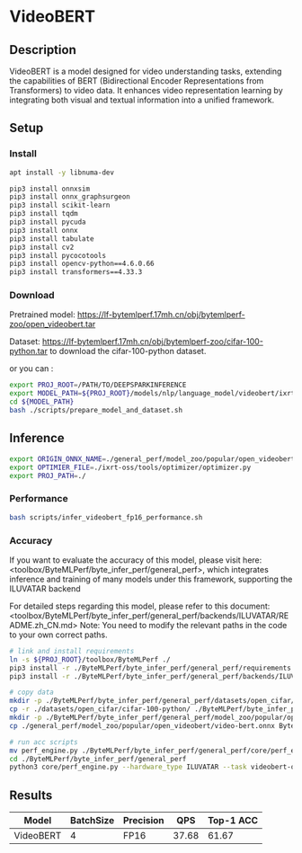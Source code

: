 # VideoBERT

## Description

VideoBERT is a model designed for video understanding tasks, extending the capabilities of BERT (Bidirectional Encoder Representations from Transformers) to video data. It enhances video representation learning by integrating both visual and textual information into a unified framework.

## Setup

### Install

```bash
apt install -y libnuma-dev

pip3 install onnxsim
pip3 install onnx_graphsurgeon
pip3 install scikit-learn
pip3 install tqdm
pip3 install pycuda
pip3 install onnx
pip3 install tabulate
pip3 install cv2
pip3 install pycocotools
pip3 install opencv-python==4.6.0.66
pip3 install transformers==4.33.3
```

### Download

Pretrained model: <https://lf-bytemlperf.17mh.cn/obj/bytemlperf-zoo/open_videobert.tar>

Dataset: <https://lf-bytemlperf.17mh.cn/obj/bytemlperf-zoo/cifar-100-python.tar> to download the cifar-100-python dataset.

or you can :

```bash
export PROJ_ROOT=/PATH/TO/DEEPSPARKINFERENCE
export MODEL_PATH=${PROJ_ROOT}/models/nlp/language_model/videobert/ixrt
cd ${MODEL_PATH}
bash ./scripts/prepare_model_and_dataset.sh
```

## Inference

```bash
export ORIGIN_ONNX_NAME=./general_perf/model_zoo/popular/open_videobert/video-bert
export OPTIMIER_FILE=./ixrt-oss/tools/optimizer/optimizer.py
export PROJ_PATH=./
```

### Performance

```bash
bash scripts/infer_videobert_fp16_performance.sh
```

### Accuracy

If you want to evaluate the accuracy of this model, please visit here: <toolbox/ByteMLPerf/byte_infer_perf/general_perf>, which integrates inference and training of many models under this framework, supporting the ILUVATAR backend

For detailed steps regarding this model, please refer to this document: <toolbox/ByteMLPerf/byte_infer_perf/general_perf/backends/ILUVATAR/README.zh_CN.md> Note: You need to modify the relevant paths in the code to your own correct paths.

```bash
# link and install requirements
ln -s ${PROJ_ROOT}/toolbox/ByteMLPerf ./
pip3 install -r ./ByteMLPerf/byte_infer_perf/general_perf/requirements.txt
pip3 install -r ./ByteMLPerf/byte_infer_perf/general_perf/backends/ILUVATAR/requirements.txt

# copy data
mkdir -p ./ByteMLPerf/byte_infer_perf/general_perf/datasets/open_cifar/
cp -r ./datasets/open_cifar/cifar-100-python/ ./ByteMLPerf/byte_infer_perf/general_perf/datasets/open_cifar/
mkdir -p ./ByteMLPerf/byte_infer_perf/general_perf/model_zoo/popular/open_videobert/
cp ./general_perf/model_zoo/popular/open_videobert/video-bert.onnx ByteMLPerf/byte_infer_perf/general_perf/model_zoo/popular/open_videobert/

# run acc scripts
mv perf_engine.py ./ByteMLPerf/byte_infer_perf/general_perf/core/perf_engine.py
cd ./ByteMLPerf/byte_infer_perf/general_perf
python3 core/perf_engine.py --hardware_type ILUVATAR --task videobert-onnx-fp32
```

## Results

| Model     | BatchSize | Precision | QPS   | Top-1 ACC |
| --------- | --------- | --------- | ----- | --------- |
| VideoBERT | 4         | FP16      | 37.68 | 61.67     |

